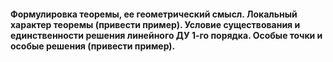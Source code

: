 #### Формулировка теоремы, ее геометрический смысл. Локальный характер теоремы (привести пример). Условие существования и единственности решения линейного ДУ 1-го порядка. Особые точки и особые решения (привести пример).

